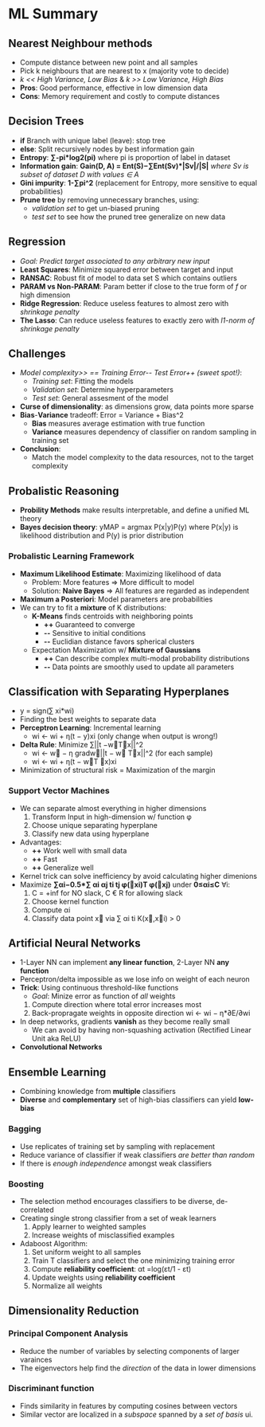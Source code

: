# ML Summary

## Nearest Neighbour methods
* Compute distance between new point and all samples
* Pick k neighbours that are nearest to x (majority vote to decide)
* *k << High Variance, Low Bias* & *k >> Low Variance, High Bias*
* **Pros**: Good performance, effective in low dimension data
* **Cons**: Memory requirement and costly to compute distances

## Decision Trees
* **if** Branch with unique label (leave): stop tree
* **else**: Split recursively nodes by best information gain
* **Entropy**: **∑-pi\*log2(pi)** where pi is proportion of label in dataset
* **Information gain**: **Gain(D, A) = Ent(S)−∑Ent(Sv)\*|Sv|/|S|**
    *where Sv is subset of dataset D with values ∈ A*
* **Gini impurity**: **1-∑pi^2** (replacement for Entropy, more sensitive to equal probabilities)
* **Prune tree** by removing unnecessary branches, using:
   * *validation set* to get un-biased pruning
   * *test set* to see how the pruned tree generalize on new data
    
## Regression
* *Goal: Predict target associated to any arbitrary new input*
* **Least Squares**: Minimize squared error between target and input
* **RANSAC**: Robust fit of model to data set S which contains outliers
* **PARAM vs Non-PARAM**: Param better if close to the true form of *f* or high dimension
* **Ridge Regression**: Reduce useless features to almost zero with *shrinkage penalty*
* **The Lasso**: Can reduce useless features to exactly zero with *l1-norm of shrinkage penalty*

## Challenges
* *Model complexity>> == Training Error-- Test Error++ (sweet spot!)*:
    * *Training set*: Fitting the models
    * *Validation set*: Determine hyperparameters
    * *Test set*: General assesment of the model
* **Curse of dimensionality**: as dimensions grow, data points more sparse
* **Bias**-**Variance** tradeoff: Error = Variance + Bias^2
    * **Bias** measures average estimation with true function
    * **Variance** measures dependency of classifier on random sampling in training set
* **Conclusion**:
    * Match the model complexity to the data resources, not to the target complexity
    
## Probalistic Reasoning
* **Probility Methods** make results interpretable, and define a unified ML theory
* **Bayes decision theory**: yMAP = argmax P(x|y)P(y)
   where P(x|y) is likelihood distribution and P(y) is prior distribution

### Probalistic Learning Framework
* **Maximum Likelihood Estimate**: Maximizing likelihood of data
   * Problem: More features => More difficult to model
   * Solution: **Naive Bayes** => All features are regarded as independent
* **Maximum a Posteriori**: Model parameters are probabilities
* We can try to fit a **mixture** of K distributions:
   * **K-Means** finds centroids with neighboring points
     * **++** Guaranteed to converge
     * **--** Sensitive to initial conditions
     * **--** Euclidian distance favors spherical clusters
   * Expectation Maximization w/ **Mixture of Gaussians**
     * **++** Can describe complex multi-modal probability distributions
     * **--** Data points are smoothly used to update all parameters
   
## Classification with Separating Hyperplanes
* y = sign(∑ xi\*wi)
* Finding the best weights to separate data
* **Perceptron Learning**: Incremental learning
   * wi ← wi + η(t − y)xi (only change when output is wrong!)
* **Delta Rule**: Minimize ∑||t −w⃗T⃗x||^2
    * wi ← w⃗ − η gradw⃗||t − w⃗ T⃗x||^2 (for each sample)
    * wi ← wi + η(t − w⃗T ⃗x)xi
* Minimization of structural risk = Maximization of the margin

### Support Vector Machines
* We can separate almost everything in higher dimensions
    1. Transform Input in high-dimension w/ function φ
    2. Choose unique separating hyperplane
    3. Classify new data using hyperplane
* Advantages:
   * **++** Work well with small data
   * **++** Fast
   * **++** Generalize well
* Kernel trick can solve inefficiency by avoid calculating higher dimenions
* Maximize **∑αi−0.5\*∑ αi αj ti tj φ(⃗xi)T φ(⃗xj)** under **0≤αi≤C** ∀i:
   1. C = +inf for NO slack, C € R for allowing slack
   2. Choose kernel function
   3. Compute αi
   4. Classify data point x⃗ via ∑ αi ti K(x⃗,x⃗i) > 0

## Artificial Neural Networks
* 1-Layer NN can implement **any linear function**, 2-Layer NN **any function**
* Perceptron/delta impossible as we lose info on weight of each neuron
* **Trick**: Using continuous threshold-like functions
   * *Goal*: Minize error as function of *all* weights
   1. Compute direction where total error increases most
   2. Back-propragate weights in opposite direction wi ← wi − η\*∂E/∂wi
* In deep networks, gradients **vanish** as they become really small
   * We can avoid by having non-squashing activation (Rectified Linear Unit aka ReLU)
* **Convolutional Networks**
   
## Ensemble Learning
* Combining knowledge from **multiple** classifiers
* **Diverse** and **complementary** set of high-bias classifiers can yield **low-bias**

### Bagging
* Use replicates of training set by sampling with replacement
* Reduce variance of classifier if weak classifiers *are better than random*
* If there is *enough independence* amongst weak classifiers

### Boosting
* The selection method encourages classifiers to be diverse, de-correlated
* Creating single strong classifier from a set of weak learners
   1. Apply learner to weighted samples
   2. Increase weights of misclassified examples
* Adaboost Algorithm:
   1. Set uniform weight to all samples
   2. Train T classifiers and select the one minimizing training error
   3. Compute **reliability coefficient**: αt =log(εt/1 - εt)
   4. Update weights using **reliability coefficient**
   5. Normalize all weights

## Dimensionality Reduction

### Principal Component Analysis
* Reduce the number of variables by selecting components of larger varainces
* The eigenvectors help find the *direction* of the data in lower dimensions

### Discriminant function
* Finds similarity in features by computing cosines between vectors
* Similar vector are localized in a *subspace* spanned by a *set of basis* ui.
